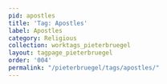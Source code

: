 ```yaml
---
pid: apostles
title: 'Tag: Apostles'
label: Apostles
category: Religious
collection: worktags_pieterbruegel
layout: tagpage_pieterbruegel
order: '004'
permalink: "/pieterbruegel/tags/apostles/"
---
```

